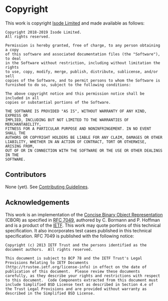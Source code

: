 Copyright
=========

This work is copyright [Isode Limited](https://isode.com) and made available as follows:

```
Copyright 2018-2019 Isode Limited.
All rights reserved.

Permission is hereby granted, free of charge, to any person obtaining a copy
of this software and associated documentation files (the "Software"), to deal
in the Software without restriction, including without limitation the rights
to use, copy, modify, merge, publish, distribute, sublicense, and/or sell
copies of the Software, and to permit persons to whom the Software is
furnished to do so, subject to the following conditions:

The above copyright notice and this permission notice shall be included in all
copies or substantial portions of the Software.

THE SOFTWARE IS PROVIDED "AS IS", WITHOUT WARRANTY OF ANY KIND, EXPRESS OR
IMPLIED, INCLUDING BUT NOT LIMITED TO THE WARRANTIES OF MERCHANTABILITY,
FITNESS FOR A PARTICULAR PURPOSE AND NONINFRINGEMENT. IN NO EVENT SHALL THE
AUTHORS OR COPYRIGHT HOLDERS BE LIABLE FOR ANY CLAIM, DAMAGES OR OTHER
LIABILITY, WHETHER IN AN ACTION OF CONTRACT, TORT OR OTHERWISE, ARISING FROM,
OUT OF OR IN CONNECTION WITH THE SOFTWARE OR THE USE OR OTHER DEALINGS IN THE
SOFTWARE.
```

Contributors
------------

None (yet). See [Contributing Guidelines](./CONTRIBUTING.md).

Acknowledgements
----------------

This work is an implementation of the [Concise Binary Object Representation](https://cbor.io) (CBOR) as specified in [RFC 7049](https://tools.ietf.org/html/rfc7049), authored by C. Bormann and P. Hoffman and is a product of the [IETF](https://ietf.org).  This work may quote portions of this technical specification. It also incorporates test cases published in this technical specification. RFC 7049 is published with the following notice:

```
Copyright (c) 2013 IETF Trust and the persons identified as the
document authors.  All rights reserved.

This document is subject to BCP 78 and the IETF Trust's Legal
Provisions Relating to IETF Documents
(http://trustee.ietf.org/license-info) in effect on the date of
publication of this document.  Please review these documents
carefully, as they describe your rights and restrictions with respect
to this document.  Code Components extracted from this document must
include Simplified BSD License text as described in Section 4.e of
the Trust Legal Provisions and are provided without warranty as
described in the Simplified BSD License.
```
